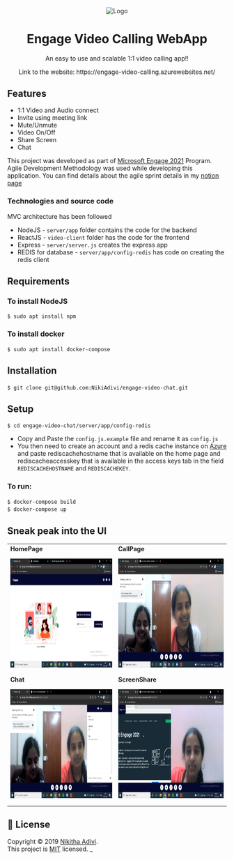 <p align = "center"><img align = "center" src="https://static.vecteezy.com/system/resources/thumbnails/001/810/990/small/illustration-of-two-happy-people-talking-via-video-call-smiling-men-and-women-work-and-communicate-remotely-team-meeting-illustration-in-flat-design-vector.jpg" align = "center" alt="Logo" width="150" height="150" /></p>
<h1 align="center">Engage Video Calling WebApp</h1>
<p align = "center"> An easy to use and scalable 1:1 video calling app!! </p>
<p align = "center"> Link to the website: https://engage-video-calling.azurewebsites.net/ </p>

## Features
- 1:1 Video and Audio connect
- Invite using meeting link
- Mute/Unmute
- Video On/Off
- Share Screen
- Chat

This project was developed as part of [Microsoft Engage 2021](https://microsoft.acehacker.com/engage2021/) Program. 
Agile Development Methodology was used while developing this application. You can find details about the agile sprint details in my [notion page](https://www.notion.so/cd6fd2f396fc45b2a2e51a97d1f02e32?v=e80dfea049f949ffa3158f85f873f105)

### Technologies and source code
MVC architecture has been followed
- NodeJS - `server/app` folder contains the code for the backend 
- ReactJS - `video-client` folder has the code for the frontend
- Express - `server/server.js` creates the express app
- REDIS for database - `server/app/config-redis` has code on creating the redis client

## Requirements
### To install NodeJS
```
$ sudo apt install npm
```
### To install docker
```
$ sudo apt install docker-compose 
```

## Installation
```
$ git clone git@github.com:NikiAdivi/engage-video-chat.git
```

## Setup

```
$ cd engage-video-chat/server/app/config-redis
```

- Copy and Paste the `config.js.example` file and rename it as `config.js`
- You then need to create an account and a redis cache instance on [Azure](https://azure.microsoft.com/en-in/) and paste rediscachehostname that is available on the home page and rediscacheaccesskey that is available in the access keys tab in the field `REDISCACHEHOSTNAME` and `REDISCACHEKEY`.

### To run:

```sh
$ docker-compose build
$ docker-compose up
```

## Sneak peak into the UI
<table border="0">
 <tr>
  <td><b>HomePage</b><br><p align = "center"><img align = "center" src="https://github.com/NikiAdivi/engage-video-chat/blob/azure-redis/UI%20Images/HomePage.png" align = "center" alt="Logo" width="500" height="250" /></p></td>
    <td><b>CallPage</b><br><p align = "center"><img align = "center" src="https://github.com/NikiAdivi/engage-video-chat/blob/azure-redis/UI%20Images/VideoCall.png" align = "center" alt="Logo" width="500" height="250" /></p></td>
 </tr>
 <tr>
    <td><b>Chat</b><br><p align = "center"><img align = "center" src="https://github.com/NikiAdivi/engage-video-chat/blob/azure-redis/UI%20Images/Chat.png" align = "center" alt="Logo" width="500" height="250" /></p></td>
    <td><b>ScreenShare</b><br><p align = "center"><img align = "center" src="https://github.com/NikiAdivi/engage-video-chat/blob/azure-redis/UI%20Images/Screenshare.png" align = "center" alt="Logo" width="500" height="250" /></p></td>
 </tr>
</table>

## 📝 License

Copyright © 2019 [Nikitha Adivi](https://github.com/NikiAdivi).<br />
This project is [MIT](https://github.com/NikiAdivi/engage-video-chat/blob/master/LICENSE) licensed.
_
